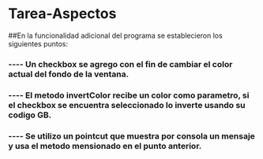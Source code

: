 # Tarea-Aspectos

##En la funcionalidad adicional del programa se establecieron los siguientes puntos:
### ----  Un checkbox se agrego con el fin de cambiar el color actual del fondo de la ventana.
### ----  El metodo invertColor recibe un color como parametro, si el checkbox se encuentra seleccionado lo inverte usando su codigo GB.
### ----  Se utilizo un pointcut que muestra por consola un mensaje y usa el metodo mensionado en el punto anterior.
